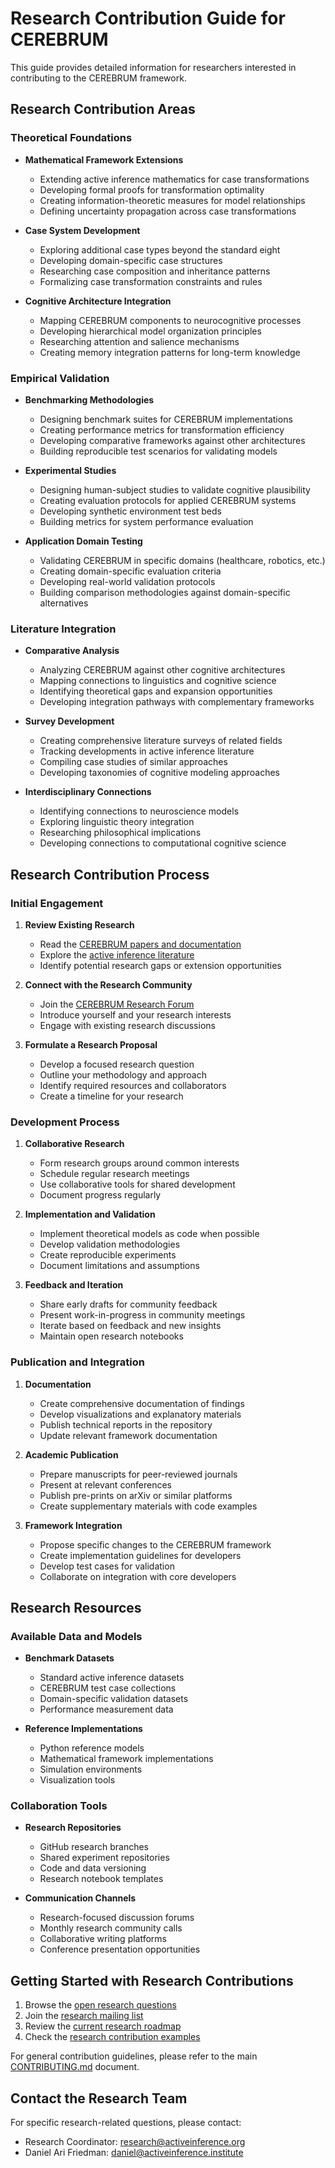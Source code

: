 # Research Contribution Guide for CEREBRUM

This guide provides detailed information for researchers interested in contributing to the CEREBRUM framework.

## Research Contribution Areas

### Theoretical Foundations

- **Mathematical Framework Extensions**
  - Extending active inference mathematics for case transformations
  - Developing formal proofs for transformation optimality
  - Creating information-theoretic measures for model relationships
  - Defining uncertainty propagation across case transformations

- **Case System Development**
  - Exploring additional case types beyond the standard eight
  - Developing domain-specific case structures
  - Researching case composition and inheritance patterns
  - Formalizing case transformation constraints and rules

- **Cognitive Architecture Integration**
  - Mapping CEREBRUM components to neurocognitive processes
  - Developing hierarchical model organization principles
  - Researching attention and salience mechanisms
  - Creating memory integration patterns for long-term knowledge

### Empirical Validation

- **Benchmarking Methodologies**
  - Designing benchmark suites for CEREBRUM implementations
  - Creating performance metrics for transformation efficiency
  - Developing comparative frameworks against other architectures
  - Building reproducible test scenarios for validating models

- **Experimental Studies**
  - Designing human-subject studies to validate cognitive plausibility
  - Creating evaluation protocols for applied CEREBRUM systems
  - Developing synthetic environment test beds
  - Building metrics for system performance evaluation

- **Application Domain Testing**
  - Validating CEREBRUM in specific domains (healthcare, robotics, etc.)
  - Creating domain-specific evaluation criteria
  - Developing real-world validation protocols
  - Building comparison methodologies against domain-specific alternatives

### Literature Integration

- **Comparative Analysis**
  - Analyzing CEREBRUM against other cognitive architectures
  - Mapping connections to linguistics and cognitive science
  - Identifying theoretical gaps and expansion opportunities
  - Developing integration pathways with complementary frameworks

- **Survey Development**
  - Creating comprehensive literature surveys of related fields
  - Tracking developments in active inference literature
  - Compiling case studies of similar approaches
  - Developing taxonomies of cognitive modeling approaches

- **Interdisciplinary Connections**
  - Identifying connections to neuroscience models
  - Exploring linguistic theory integration
  - Researching philosophical implications
  - Developing connections to computational cognitive science

## Research Contribution Process

### Initial Engagement

1. **Review Existing Research**
   - Read the [CEREBRUM papers and documentation](https://github.com/ActiveInferenceInstitute/CEREBRUM)
   - Explore the [active inference literature](https://www.activeinfernce.org/resources)
   - Identify potential research gaps or extension opportunities

2. **Connect with the Research Community**
   - Join the [CEREBRUM Research Forum](https://github.com/ActiveInferenceInstitute/CEREBRUM/discussions)
   - Introduce yourself and your research interests
   - Engage with existing research discussions

3. **Formulate a Research Proposal**
   - Develop a focused research question
   - Outline your methodology and approach
   - Identify required resources and collaborators
   - Create a timeline for your research

### Development Process

1. **Collaborative Research**
   - Form research groups around common interests
   - Schedule regular research meetings
   - Use collaborative tools for shared development
   - Document progress regularly

2. **Implementation and Validation**
   - Implement theoretical models as code when possible
   - Develop validation methodologies
   - Create reproducible experiments
   - Document limitations and assumptions

3. **Feedback and Iteration**
   - Share early drafts for community feedback
   - Present work-in-progress in community meetings
   - Iterate based on feedback and new insights
   - Maintain open research notebooks

### Publication and Integration

1. **Documentation**
   - Create comprehensive documentation of findings
   - Develop visualizations and explanatory materials
   - Publish technical reports in the repository
   - Update relevant framework documentation

2. **Academic Publication**
   - Prepare manuscripts for peer-reviewed journals
   - Present at relevant conferences
   - Publish pre-prints on arXiv or similar platforms
   - Create supplementary materials with code examples

3. **Framework Integration**
   - Propose specific changes to the CEREBRUM framework
   - Create implementation guidelines for developers
   - Develop test cases for validation
   - Collaborate on integration with core developers

## Research Resources

### Available Data and Models

- **Benchmark Datasets**
  - Standard active inference datasets
  - CEREBRUM test case collections
  - Domain-specific validation datasets
  - Performance measurement data

- **Reference Implementations**
  - Python reference models
  - Mathematical framework implementations
  - Simulation environments
  - Visualization tools

### Collaboration Tools

- **Research Repositories**
  - GitHub research branches
  - Shared experiment repositories
  - Code and data versioning
  - Research notebook templates

- **Communication Channels**
  - Research-focused discussion forums
  - Monthly research community calls
  - Collaborative writing platforms
  - Conference presentation opportunities

## Getting Started with Research Contributions

1. Browse the [open research questions](https://github.com/ActiveInferenceInstitute/CEREBRUM/labels/research)
2. Join the [research mailing list](mailto:research@activeinference.org)
3. Review the [current research roadmap](docs/research_roadmap.md)
4. Check the [research contribution examples](docs/research_examples.md)

For general contribution guidelines, please refer to the main [CONTRIBUTING.md](https://github.com/ActiveInferenceInstitute/CEREBRUM/blob/main/CONTRIBUTING.md) document.

## Contact the Research Team

For specific research-related questions, please contact:
- Research Coordinator: research@activeinference.org
- Daniel Ari Friedman: daniel@activeinference.institute 